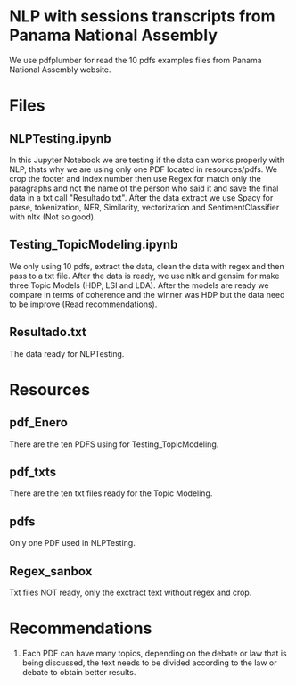 # NLP with sessions transcripts  from Panama National Assembly
We use pdfplumber for read the 10 pdfs examples files from Panama National Assembly website.
# Files
## NLPTesting.ipynb 
 In this Jupyter Notebook we are testing if the data can works properly with NLP, thats why we are using only one PDF located in resources/pdfs. We crop the footer and index number then use Regex for match only the paragraphs and not the name of the person who said it and save the final data in a txt call "Resultado.txt". After the data extract we use Spacy for parse, tokenization, NER, Similarity, vectorization and SentimentClassifier with nltk (Not so good).

## Testing_TopicModeling.ipynb
We only using 10 pdfs, extract the data, clean the data with regex and then pass to a txt file. After the data is ready, we use nltk and gensim for make three Topic Models (HDP, LSI and LDA). After the models are ready we compare in terms of coherence and the winner was HDP but the data need to be improve (Read recommendations). 

## Resultado.txt
The data ready for NLPTesting. 
# Resources
## pdf_Enero
There are the ten PDFS using for Testing_TopicModeling. 

## pdf_txts
There are the ten txt files ready for the Topic Modeling. 

## pdfs

Only one PDF used in NLPTesting.

## Regex_sanbox 
Txt files NOT ready, only the exctract text without regex and crop. 

# Recommendations 
1. Each PDF can have many topics, depending on the debate or law that is being discussed, the text needs to be divided according to the law or debate to obtain better results.

